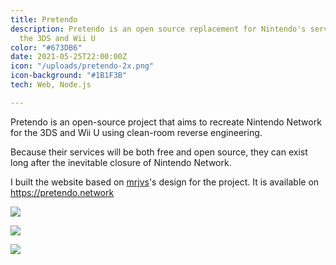 ```yaml
---
title: Pretendo
description: Pretendo is an open source replacement for Nintendo's servers for both
  the 3DS and Wii U
color: "#673DB6"
date: 2021-05-25T22:00:00Z
icon: "/uploads/pretendo-2x.png"
icon-background: "#1B1F3B"
tech: Web, Node.js

---
```

Pretendo is an open-source project that aims to recreate Nintendo Network for the 3DS and Wii U using clean-room reverse engineering.

Because their services will be both free and open source, they can exist long after the inevitable closure of Nintendo Network.


I built the website based on [mrjvs](https://mrjvs.com)'s design for the project. It is available on https://pretendo.network

![](/uploads/pretendo-network_-1.png)

![](https://i.imgur.com/fqzSZqY.png)

![](/uploads/img_6535.PNG)